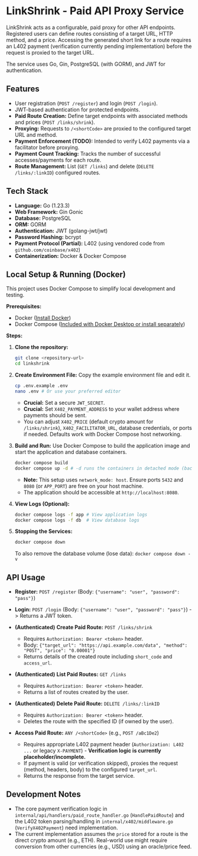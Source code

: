 # LinkShrink - Paid API Proxy Service

LinkShrink acts as a configurable, paid proxy for other API endpoints. Registered users can define routes consisting of a target URL, HTTP method, and a price. Accessing the generated short link for a route requires an L402 payment (verification currently pending implementation) before the request is proxied to the target URL.

The service uses Go, Gin, PostgreSQL (with GORM), and JWT for authentication.

## Features

*   User registration (`POST /register`) and login (`POST /login`).
*   JWT-based authentication for protected endpoints.
*   **Paid Route Creation:** Define target endpoints with associated methods and prices (`POST /links/shrink`).
*   **Proxying:** Requests to `/<shortCode>` are proxied to the configured target URL and method.
*   **Payment Enforcement (TODO):** Intended to verify L402 payments via a facilitator before proxying.
*   **Payment Count Tracking:** Tracks the number of successful accesses/payments for each route.
*   **Route Management:** List (`GET /links`) and delete (`DELETE /links/:linkID`) configured routes.

## Tech Stack

*   **Language:** Go (1.23.3)
*   **Web Framework:** Gin Gonic
*   **Database:** PostgreSQL
*   **ORM:** GORM
*   **Authentication:** JWT (golang-jwt/jwt)
*   **Password Hashing:** bcrypt
*   **Payment Protocol (Partial):** L402 (using vendored code from `github.com/coinbase/x402`)
*   **Containerization:** Docker & Docker Compose

## Local Setup & Running (Docker)

This project uses Docker Compose to simplify local development and testing.

**Prerequisites:**

*   Docker ([Install Docker](https://docs.docker.com/get-docker/))
*   Docker Compose ([Included with Docker Desktop or install separately](https://docs.docker.com/compose/install/))

**Steps:**

1.  **Clone the repository:**
    ```bash
    git clone <repository-url>
    cd linkshrink
    ```

2.  **Create Environment File:**
    Copy the example environment file and edit it.
    ```bash
    cp .env.example .env
    nano .env # Or use your preferred editor
    ```
    *   **Crucial:** Set a secure `JWT_SECRET`.
    *   **Crucial:** Set `X402_PAYMENT_ADDRESS` to your wallet address where payments should be sent.
    *   You can adjust `X402_PRICE` (default crypto amount for `/links/shrink`), `X402_FACILITATOR_URL`, database credentials, or ports if needed. Defaults work with Docker Compose host networking.

3.  **Build and Run:**
    Use Docker Compose to build the application image and start the application and database containers.
    ```bash
    docker compose build
    docker compose up -d # -d runs the containers in detached mode (background)
    ```
    *   **Note:** This setup uses `network_mode: host`. Ensure ports `5432` and `8080` (or `APP_PORT`) are free on your host machine.
    *   The application should be accessible at `http://localhost:8080`.

4.  **View Logs (Optional):**
    ```bash
    docker compose logs -f app # View application logs
    docker compose logs -f db  # View database logs
    ```

5.  **Stopping the Services:**
    ```bash
    docker compose down
    ```
    To also remove the database volume (lose data): `docker compose down -v`

## API Usage

*   **Register:** `POST /register` (Body: `{"username": "user", "password": "pass"}`)
*   **Login:** `POST /login` (Body: `{"username": "user", "password": "pass"}`) -> Returns a JWT token.

*   **(Authenticated)** **Create Paid Route:** `POST /links/shrink`
    *   Requires `Authorization: Bearer <token>` header.
    *   Body: `{"target_url": "https://api.example.com/data", "method": "POST", "price": "0.00001"}`
    *   Returns details of the created route including `short_code` and `access_url`.

*   **(Authenticated)** **List Paid Routes:** `GET /links`
    *   Requires `Authorization: Bearer <token>` header.
    *   Returns a list of routes created by the user.

*   **(Authenticated)** **Delete Paid Route:** `DELETE /links/:linkID`
    *   Requires `Authorization: Bearer <token>` header.
    *   Deletes the route with the specified ID (if owned by the user).

*   **Access Paid Route:** `ANY /<shortCode>` (e.g., `POST /aBc1De2`)
    *   Requires appropriate L402 payment header (`Authorization: L402 ...` or legacy `X-PAYMENT`) - **Verification logic is currently placeholder/incomplete.**
    *   If payment is valid (or verification skipped), proxies the request (method, headers, body) to the configured `target_url`.
    *   Returns the response from the target service.

## Development Notes

*   The core payment verification logic in `internal/api/handlers/paid_route_handler.go` (`HandlePaidRoute`) and the L402 token parsing/handling in `internal/x402/middleware.go` (`VerifyX402Payment`) need implementation.
*   The current implementation assumes the `price` stored for a route is the direct crypto amount (e.g., ETH). Real-world use might require conversion from other currencies (e.g., USD) using an oracle/price feed.

